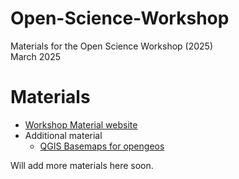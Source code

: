 # Open-Science-Workshop
Materials for the Open Science Workshop (2025)\
March 2025

# Materials 

- [Workshop Material website](https://openscience.gishub.org/)
- Additional material
    - [QGIS Basemaps for opengeos](https://github.com/opengeos/qgis-basemaps)

Will add more materials here soon.
